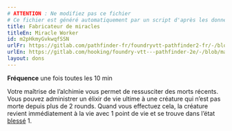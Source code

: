 ```yaml
---
# ATTENTION : Ne modifiez pas ce fichier
# Ce fichier est généré automatiquement par un script d'après les données du module Foundry VTT officiel et de sa traduction
title: Fabricateur de miracles
titleEn: Miracle Worker
id: m2pHkmyGvkwqfSSN
urlFr: https://gitlab.com/pathfinder-fr/foundryvtt-pathfinder2-fr/-/blob/master/data/feats/m2pHkmyGvkwqfSSN.htm
urlEn: https://gitlab.com/hooking/foundry-vtt---pathfinder-2e/-/blob/master/packs/data/feats.db/miracle-worker.json
layout: dons
---
```

**Fréquence** une fois toutes les 10 min

Votre maîtrise de l’alchimie vous permet de ressusciter des morts récents. Vous pouvez administrer un élixir de vie ultime à une créature qui n’est pas morte depuis plus de 2 rounds. Quand vous effectuez cela, la créature revient immédiatement à la vie avec 1 point de vie et se trouve dans l’état [blessé](../conditions/blessé.md) 1.

